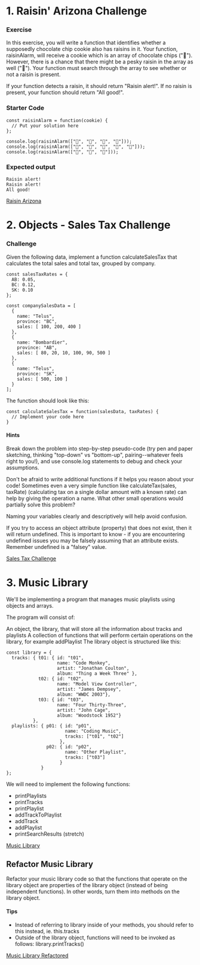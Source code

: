 # 1. Raisin' Arizona Challenge

### Exercise

In this exercise, you will write a function that identifies whether a supposedly chocolate chip cookie also has raisins in it. Your function, raisinAlarm, will receive a cookie which is an array of chocolate chips ("🍫"). However, there is a chance that there might be a pesky raisin in the array as well ("🍇"). Your function must search through the array to see whether or not a raisin is present.

If your function detects a raisin, it should return "Raisin alert!". If no raisin is present, your function should return "All good!".

### Starter Code

```
const raisinAlarm = function(cookie) {
  // Put your solution here
};

console.log(raisinAlarm(["🍫", "🍫", "🍇", "🍫"]));
console.log(raisinAlarm(["🍫", "🍇", "🍫", "🍫", "🍇"]));
console.log(raisinAlarm(["🍫", "🍫", "🍫"]));
```
### Expected output
```
Raisin alert!
Raisin alert!
All good!
```

[Raisin Arizona](https://github.com/79manuel/lighthouse-js-fundamentals/blob/master/Objects/raisins.js)

# 2. Objects - Sales Tax Challenge

### Challenge

Given the following data, implement a function calculateSalesTax that calculates the total sales and total tax, grouped by company.
```
const salesTaxRates = {
  AB: 0.05,
  BC: 0.12,
  SK: 0.10
};

const companySalesData = [
  {
    name: "Telus",
    province: "BC",
    sales: [ 100, 200, 400 ]
  },
  {
    name: "Bombardier",
    province: "AB",
    sales: [ 80, 20, 10, 100, 90, 500 ]
  },
  {
    name: "Telus",
    province: "SK",
    sales: [ 500, 100 ]
  }
];
```
The function should look like this:
```
const calculateSalesTax = function(salesData, taxRates) {
  // Implement your code here
}
```
#### Hints
Break down the problem into step-by-step pseudo-code (try pen and paper sketching, thinking "top-down" vs "bottom-up", pairing--whatever feels right to you!), and use console.log statements to debug and check your assumptions.

Don't be afraid to write additional functions if it helps you reason about your code! Sometimes even a very simple function like calculateTax(sales, taxRate) (calculating tax on a single dollar amount with a known rate) can help by giving the operation a name. What other small operations would partially solve this problem?

Naming your variables clearly and descriptively will help avoid confusion.

If you try to access an object attribute (property) that does not exist, then it will return undefined. This is important to know - if you are encountering undefined issues you may be falsely assuming that an attribute exists. Remember undefined is a "falsey" value.

[Sales Tax Challenge](https://github.com/79manuel/lighthouse-js-fundamentals/blob/master/Objects/sales.js)

# 3. Music Library

We'll be implementing a program that manages music playlists using objects and arrays.

The program will consist of:

An object, the library, that will store all the information about tracks and playlists
A collection of functions that will perform certain operations on the library, for example addPlaylist
The library object is structured like this:
```
const library = {
  tracks: { t01: { id: "t01",
                   name: "Code Monkey",
                   artist: "Jonathan Coulton",
                   album: "Thing a Week Three" },
            t02: { id: "t02",
                   name: "Model View Controller",
                   artist: "James Dempsey",
                   album: "WWDC 2003"},
            t03: { id: "t03",
                   name: "Four Thirty-Three",
                   artist: "John Cage",
                   album: "Woodstock 1952"}
          },
  playlists: { p01: { id: "p01",
                      name: "Coding Music",
                      tracks: ["t01", "t02"]
                    },
               p02: { id: "p02",
                      name: "Other Playlist",
                      tracks: ["t03"]
                    }
             }
};
```
We will need to implement the following functions:

- printPlaylists
- printTracks
- printPlaylist
- addTrackToPlaylist
- addTrack
- addPlaylist
- printSearchResults (stretch)

[Music Library](https://github.com/79manuel/lighthouse-js-fundamentals/blob/master/Objects/musicLibrary.js)

## Refactor Music Library
Refactor your music library code so that the functions that operate on the library object are properties of the library object (instead of being independent functions). In other words, turn them into methods on the library object.

#### Tips
- Instead of referring to library inside of your methods, you should refer to this instead, ie. this.tracks
- Outside of the library object, functions will need to be invoked as follows: library.printTracks()

[Music Library Refactored](https://github.com/79manuel/lighthouse-js-fundamentals/blob/master/Objects/musicLibraryRefactored.js)